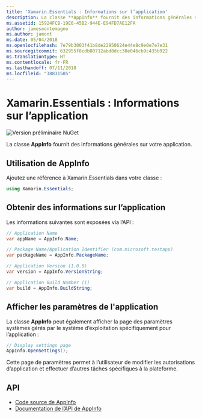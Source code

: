 ```yaml
---
title: 'Xamarin.Essentials : Informations sur l’application'
description: La classe **AppInfo** fournit des informations générales sur votre application. Par exemple, il expose le nom de l’application et la version. Par exemple, il expose le nom de l’application et la version.
ms.assetid: 15924FCB-19E0-45B2-944E-E94FD7AE12FA
author: jamesmontemagno
ms.author: jamont
ms.date: 05/04/2018
ms.openlocfilehash: 7e79b3003f41b8de22950624e44e8c9e0e7e7e31
ms.sourcegitcommit: 632955f8cdb80712abd8dcc30e046cb9c435b922
ms.translationtype: HT
ms.contentlocale: fr-FR
ms.lasthandoff: 07/11/2018
ms.locfileid: "38831505"
---
```

# <a name="xamarinessentials-app-information"></a>Xamarin.Essentials : Informations sur l’application

![Version préliminaire NuGet](~/media/shared/pre-release.png)

La classe **AppInfo** fournit des informations générales sur votre application.

## <a name="using-appinfo"></a>Utilisation de **AppInfo**

Ajoutez une référence à Xamarin.Essentials dans votre classe :

```csharp
using Xamarin.Essentials;
```

## <a name="obtaining-application-information"></a>Obtenir des informations sur l’application

Les informations suivantes sont exposées via l’API :

```csharp
// Application Name
var appName = AppInfo.Name;

// Package Name/Application Identifier (com.microsoft.testapp)
var packageName = AppInfo.PackageName;

// Application Version (1.0.0)
var version = AppInfo.VersionString;

// Application Build Number (1)
var build = AppInfo.BuildString;
```

## <a name="displaying-application-settings"></a>Afficher les paramètres de l'application

La classe **AppInfo** peut également afficher la page des paramètres systèmes gérés par le système d’exploitation spécifiquement pour l’application :

```csharp
// Display settings page
AppInfo.OpenSettings();
```

Cette page de paramètres permet à l’utilisateur de modifier les autorisations d’application et effectuer d’autres tâches spécifiques à la plateforme.

## <a name="api"></a>API

- [Code source de AppInfo](https://github.com/xamarin/Essentials/tree/master/Xamarin.Essentials/AppInfo)
- [Documentation de l’API de AppInfo](xref:Xamarin.Essentials.AppInfo)

